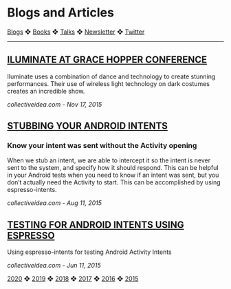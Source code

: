 # Blogs and Articles

[Blogs](../blogs.md) ❖ [Books](../books.md) ❖ [Talks](../talks.md) ❖ [Newsletter](https://tinyletter.com/vgonda) ❖ [Twitter](https://twitter.com/TTGonda)

---

## [ILUMINATE AT GRACE HOPPER CONFERENCE](http://collectiveidea.com/blog/archives/2015/11/17/my-trip-to-ghc)
Iluminate uses a combination of dance and technology to create stunning performances. Their use of wireless light technology on dark costumes creates an incredible show.

_collectiveidea.com - Nov 17, 2015_

## [STUBBING YOUR ANDROID INTENTS](http://collectiveidea.com/blog/archives/2015/08/11/stub-your-android-intents)
### Know your intent was sent without the Activity opening
When we stub an intent, we are able to intercept it so the intent is never sent to the system, and specify how it should respond. This can be helpful in your Android tests when you need to know if an intent was sent, but you don’t actually need the Activity to start. This can be accomplished by using espresso-intents.

_collectiveidea.com - Aug 11, 2015_

## [TESTING FOR ANDROID INTENTS USING ESPRESSO](http://collectiveidea.com/blog/archives/2015/06/11/testing-for-android-intents-using-espresso)
Using espresso-intents for testing Android Activity Intents

_collectiveidea.com - Jun 11, 2015_

[2020](../blogs.md) ❖ [2019](2019.md) ❖ [2018](2018.md) ❖ [2017](/2017.md) ❖ [2016](2016.md) ❖ [2015](2015.md)

